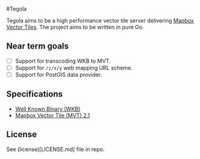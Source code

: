 #Tegola

Tegola aims to be a high performance vector tile server delivering [Mapbox Vector Tiles](https://github.com/mapbox/vector-tile-spec). The project aims to be written in pure Go.

## Near term goals
- [ ] Support for transcoding WKB to MVT.
- [ ] Support for `/z/x/y` web mapping URL scheme.
- [ ] Support for PostGIS data provider.

## Specifications
- [Well Known Binary (WKB)](http://edndoc.esri.com/arcsde/9.1/general_topics/wkb_representation.htm)
- [Mapbox Vector Tile (MVT) 2.1](https://github.com/mapbox/vector-tile-spec/tree/master/2.1)

## License
See (license)[LICENSE.md] file in repo.
